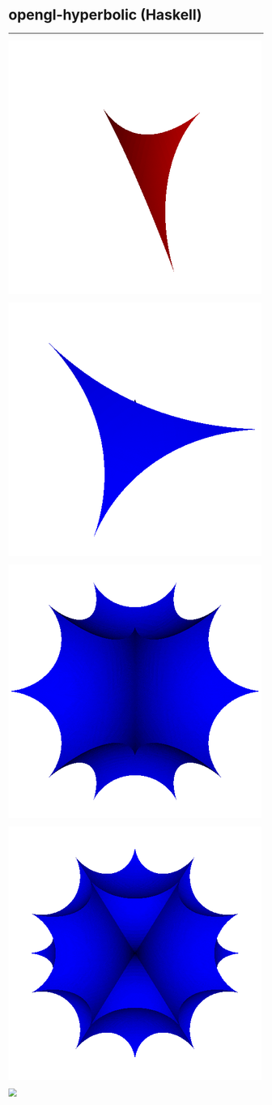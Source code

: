 # opengl-hyperbolic (Haskell)

___

![](gallery/htriangle.gif)

![](gallery/htetrahedron.gif)

![](gallery/hpolyhedron1.gif)

![](gallery/hpolyhedron2.gif)

![](gallery/hpolyhedron3.gif)
